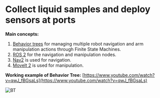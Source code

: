 # Collect liquid samples and deploy sensors at ports
**Main concepts:**
1. [Behavior trees](https://www.behaviortree.dev/) for managing multiple robot navigation and arm manipulation actions through Finite State Machines.
2. [ROS 2](https://docs.ros.org/en/humble/index.html) for the navigation and manipulation nodes.
3. [Nav2](https://docs.nav2.org/) is used for navigation.
4. [MoveIt 2](https://moveit.picknik.ai/main/index.html) is used for manipulation.

**Working example of Behavior Tree:** [https://www.youtube.com/watch?v=qwJ_fBGsaLs](https://www.youtube.com/watch?v=qwJ_fBGsaLs)

![BT](https://github.com/user-attachments/assets/e30ceefb-52ea-4a7c-a49d-a59961adc5d7)

